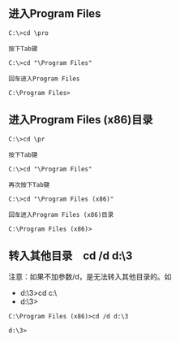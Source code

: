 ## 进入Program Files

```
C:\>cd \pro

按下Tab键

C:\>cd "\Program Files"

回车进入Program Files

C:\Program Files>

```

## 进入Program Files (x86)目录

```
C:\>cd \pr

按下Tab键

C:\>cd "\Program Files"

再次按下Tab键

C:\>cd "\Program Files (x86)"

回车进入Program Files (x86)目录

C:\Program Files (x86)>

```

## 转入其他目录　cd /d d:\3

注意：如果不加参数/d，是无法转入其他目录的。如
- d:\3>cd c:\
- d:\3>

```
C:\Program Files (x86)>cd /d d:\3

d:\3>

```
